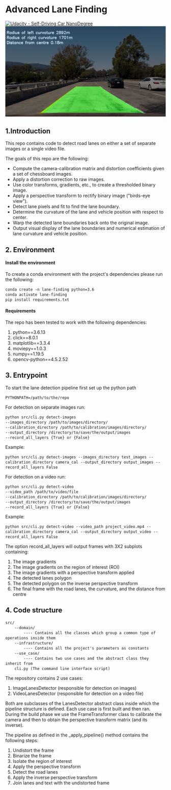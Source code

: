 # Advanced Lane Finding
[![Udacity - Self-Driving Car NanoDegree](https://s3.amazonaws.com/udacity-sdc/github/shield-carnd.svg)](http://www.udacity.com/drive)
![Lanes Image](./output_images/test1.jpg)

## 1.Introduction

This repo contains code to detect road lanes on either a set of separate images or a single video file.

The goals of this repo are the following:

* Compute the camera-calibration matrix and distortion coefficients given a set of chessboard images.
* Apply a distortion correction to raw images.
* Use color transforms, gradients, etc., to create a thresholded binary image.
* Apply a perspective transform to rectify binary image ("birds-eye view").
* Detect lane pixels and fit to find the lane boundary.
* Determine the curvature of the lane and vehicle position with respect to center.
* Warp the detected lane boundaries back onto the original image.
* Output visual display of the lane boundaries and numerical estimation of lane curvature and vehicle position.

## 2. Environment

#### Install the environment

To create a conda environment with the project's dependencies please run the following:

    conda create -n lane-finding python=3.6
    conda activate lane-finding
    pip install requirements.txt

#### Requirements

The repo has been tested to work with the following dependencies:

1. python==3.6.13
1. click==8.0.1
1. matplotlib==3.3.4
1. moviepy==1.0.3
1. numpy==1.19.5
1. opencv-python==4.5.2.52

## 3. Entrypoint

To start the lane detection pipeline first set up the python path

    PYTHONPATH=/path/to/the/repo
    
For detection on separate images run:
    
    python src/cli.py detect-images 
    --images_directory /path/to/images/directory/ 
    --calibration_directory /path/to/calibration/images/directory/ 
    --output_directory /directory/to/save/the/output/images 
    --record_all_layers {True} or {False}

Example:

    python src/cli.py detect-images --images_directory test_images --calibration_directory camera_cal --output_directory output_images --record_all_layers False

For detection on a video run:

    python src/cli.py detect-video
    --video_path /path/to/video/file
    --calibration_directory /path/to/calibration/images/directory/ 
    --output_directory /directory/to/save/the/output/images 
    --record_all_layers {True} or {False}

Example:

    python src/cli.py detect-video --video_path project_video.mp4 --calibration_directory camera_cal --output_directory output_video --record_all_layers False

The option record_all_layers will output frames with 3X2 subplots containing:

1. The image gradients
1. The image gradients on the region of interest (ROI)
1. The image gradients with a perspective transform applied
1. The detected lanes polygon
1. The detected polygon on the inverse perspective transform
1. The final frame with the road lanes, the curvature, and the distance from centre

## 4. Code structure

    src/
        --domain/
            ---- Contains all the classes which group a common type of operations inside them
        --infrastructure/
            ---- Contains all the project's parameters as constants
        --use_case/
            ---- Contains two use cases and the abstract class they inherit from
        cli.py (The command line interface script)

The repository contains 2 use cases:

1. ImageLanesDetector (responsible for detection on images)
1. VideoLanesDetector (responsible for detection on a video file)

Both are subclasses of the LanesDetector abstract class inside which the pipeline 
structure is defined. Each use case is first built and then ran. During the build phase
we use the FrameTransformer class to calibrate the camera and then to obtain the perspective transform
matrix (and its inverse).

The pipeline as defined in the _apply_pipeline() method contains the 
following steps:

1. Undistort the frame
1. Binarize the frame
1. Isolate the region of interest
1. Apply the perspective transform
1. Detect the road lanes
1. Apply the inverse perspective transform
1. Join lanes and text with the undistorted frame


